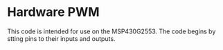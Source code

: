 # Hardware PWM
This code is intended for use on the MSP430G2553. The code begins by stting pins to their inputs and outputs. 
